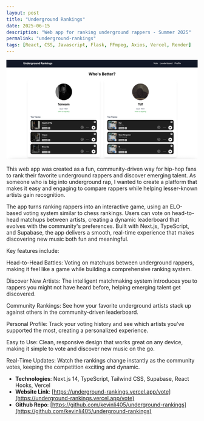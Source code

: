 ```yaml
---
layout: post
title: "Underground Rankings"
date: 2025-06-15
description: "Web app for ranking underground rappers - Summer 2025"
permalink: "underground-rankings"
tags: [React, CSS, Javascript, Flask, FFmpeg, Axios, Vercel, Render]
---
```


![Website Screenshot](assets/images/undergroundrankings.png)

This web app was created as a fun, community-driven way for hip-hop fans to rank their favorite underground rappers and discover emerging talent. As someone who is big into underground rap, I wanted to create a platform that makes it easy and engaging to compare rappers while helping lesser-known artists gain recognition.

The app turns ranking rappers into an interactive game, using an ELO-based voting system similar to chess rankings. Users can vote on head-to-head matchups between artists, creating a dynamic leaderboard that evolves with the community's preferences. Built with Next.js, TypeScript, and Supabase, the app delivers a smooth, real-time experience that makes discovering new music both fun and meaningful.

Key features include:

Head-to-Head Battles: Voting on matchups between underground rappers, making it feel like a game while building a comprehensive ranking system.

Discover New Artists: The intelligent matchmaking system introduces you to rappers you might not have heard before, helping emerging talent get discovered.

Community Rankings: See how your favorite underground artists stack up against others in the community-driven leaderboard.

Personal Profile: Track your voting history and see which artists you've supported the most, creating a personalized experience.

Easy to Use: Clean, responsive design that works great on any device, making it simple to vote and discover new music on the go.

Real-Time Updates: Watch the rankings change instantly as the community votes, keeping the competition exciting and dynamic.


- **Technologies**: Next.js 14, TypeScript, Tailwind CSS, Supabase, React Hooks, Vercel
- **Website Link**: [https://underground-rankings.vercel.app/vote](https://underground-rankings.vercel.app/vote)
- **Github Repo**: [https://github.com/kevinli405/underground-rankings](https://github.com/kevinli405/underground-rankings)